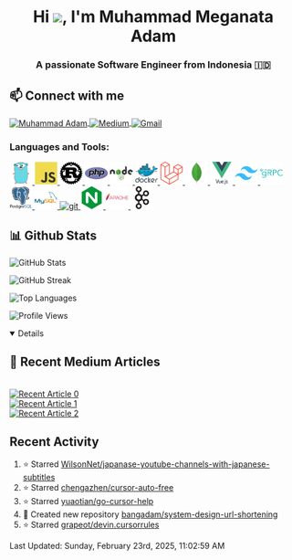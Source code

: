 <h1 align="center">Hi <img
src="https://github.com/blackcater/blackcater/raw/main/images/Hi.gif" height="32" />, I'm Muhammad Meganata Adam</h1>
<h3 align="center">A passionate Software Engineer from Indonesia 🇮🇩</h3>

<h2 align="left">📫 Connect with me</h2>
<p align="left">
    <a href="https://www.linkedin.com/in/bangadam/" target="blank">
        <img align="center" src="https://img.shields.io/badge/-Muhammad%20Adam-blue?style=flat-square&logo=Linkedin&logoColor=white" alt="Muhammad Adam" />
    </a>
    <a href="https://medium.com/@bangadam-dev" target="blank">
        <img align="center" src="https://img.shields.io/badge/Medium-12100E?style=for-the-badge&logo=medium&logoColor=white" alt="Medium" />
    </a>
    <a href="mailto:bangadam.dev@gmail.com" target="blank">
        <img align="center" src="https://img.shields.io/badge/Gmail-bangadam.dev-red" alt="Gmail" />
    </a>
</p>

<h3 align="left">Languages and Tools:</h3>
<p align="left">
    <a href="https://golang.org" target="_blank">
        <img src="https://raw.githubusercontent.com/devicons/devicon/master/icons/go/go-original.svg" alt="go" width="40" height="40"/>
    </a>
    <a href="https://developer.mozilla.org/en-US/docs/Web/JavaScript" target="_blank">
        <img src="https://raw.githubusercontent.com/devicons/devicon/master/icons/javascript/javascript-original.svg" alt="javascript" width="40" height="40"/>
    </a>
    <a href="https://www.rust-lang.org" target="_blank">
        <img src="https://raw.githubusercontent.com/devicons/devicon/master/icons/rust/rust-original.svg" alt="rust" width="40" height="40"/>
    </a>
    <a href="https://www.php.net" target="_blank">
        <img src="https://raw.githubusercontent.com/devicons/devicon/master/icons/php/php-original.svg" alt="php" width="40" height="40"/>
    </a>
    <a href="https://nodejs.org" target="_blank">
        <img src="https://raw.githubusercontent.com/devicons/devicon/master/icons/nodejs/nodejs-original-wordmark.svg" alt="nodejs" width="40" height="40"/>
    </a>
    <a href="https://www.docker.com/" target="_blank">
        <img src="https://raw.githubusercontent.com/devicons/devicon/master/icons/docker/docker-original-wordmark.svg" alt="docker" width="40" height="40"/>
    </a>
    <a href="https://laravel.com/" target="_blank">
        <img src="https://raw.githubusercontent.com/devicons/devicon/master/icons/laravel/laravel-original.svg" alt="laravel" width="40" height="40"/>
    </a>
    <a href="https://www.mongodb.com/" target="_blank">
        <img src="https://raw.githubusercontent.com/devicons/devicon/master/icons/mongodb/mongodb-original.svg" alt="mongodb" width="40" height="40"/>
    </a>
    <a href="https://vuejs.org/" target="_blank">
        <img src="https://raw.githubusercontent.com/devicons/devicon/master/icons/vuejs/vuejs-original-wordmark.svg" alt="vuejs" width="40" height="40"/>
    </a>
    <a href="https://tailwindcss.com/" target="_blank">
        <img src="https://raw.githubusercontent.com/devicons/devicon/master/icons/tailwindcss/tailwindcss-original.svg" alt="tailwind" width="40" height="40"/>
    </a>
    <a href="https://grpc.io/" target="_blank">
        <img src="https://raw.githubusercontent.com/devicons/devicon/master/icons/grpc/grpc-plain.svg" alt="grpc" width="40" height="40"/>
    </a>
    <a href="https://www.postgresql.org" target="_blank">
        <img src="https://raw.githubusercontent.com/devicons/devicon/master/icons/postgresql/postgresql-original-wordmark.svg" alt="postgresql" width="40" height="40"/>
    </a>
    <a href="https://www.mysql.com/" target="_blank">
        <img src="https://raw.githubusercontent.com/devicons/devicon/master/icons/mysql/mysql-original-wordmark.svg" alt="mysql" width="40" height="40"/>
    </a>
    <a href="https://git-scm.com/" target="_blank">
        <img src="https://www.vectorlogo.zone/logos/git-scm/git-scm-icon.svg" alt="git" width="40" height="40"/>
    </a>
    <a href="https://www.nginx.com" target="_blank">
        <img src="https://raw.githubusercontent.com/devicons/devicon/master/icons/nginx/nginx-original.svg" alt="nginx" width="40" height="40"/>
    </a>
    <a href="https://www.apache.org" target="_blank">
        <img src="https://raw.githubusercontent.com/devicons/devicon/master/icons/apache/apache-original-wordmark.svg" alt="apache" width="40" height="40"/>
    </a>
    <a href="https://kafka.apache.org" target="_blank">
        <img src="https://raw.githubusercontent.com/devicons/devicon/master/icons/apachekafka/apachekafka-original.svg" alt="kafka" width="40" height="40"/>
    </a>
</p>

<h2 align="left">📊 Github Stats</h2>

![GitHub Stats](https://github-readme-stats.vercel.app/api?username=bangadam&show_icons=true&theme=nord)

![GitHub Streak](https://github-readme-streak-stats.herokuapp.com/?user=bangadam&theme=nord)

![Top Languages](https://github-readme-stats.vercel.app/api/top-langs/?username=bangadam&layout=compact&theme=nord)

![Profile Views](https://komarev.com/ghpvc/?username=bangadam)

<details open>
 <h2 align="left">📝 Recent Medium Articles</h2>
  <br>
    <a target="_blank" href="https://github-readme-medium-recent-article.vercel.app/medium/@bangadam-dev/0"><img src="https://github-readme-medium-recent-article.vercel.app/medium/@bangadam-dev/0" alt="Recent Article 0"></a>
  <br>
    <a target="_blank" href="https://github-readme-medium-recent-article.vercel.app/medium/@bangadam-dev/1"><img src="https://github-readme-medium-recent-article.vercel.app/medium/@bangadam-dev/1" alt="Recent Article 1"></a>
  <br>
    <a target="_blank" href="https://github-readme-medium-recent-article.vercel.app/medium/@bangadam-dev/2"><img src="https://github-readme-medium-recent-article.vercel.app/medium/@bangadam-dev/2" alt="Recent Article 2"></a>
  <br>

<h2 align="left">Recent Activity</h2>

<!--RECENT_ACTIVITY:start-->
1. ⭐ Starred [WilsonNet/japanase-youtube-channels-with-japanese-subtitles](https://github.com/WilsonNet/japanase-youtube-channels-with-japanese-subtitles)<br>
2. ⭐ Starred [chengazhen/cursor-auto-free](https://github.com/chengazhen/cursor-auto-free)<br>
3. ⭐ Starred [yuaotian/go-cursor-help](https://github.com/yuaotian/go-cursor-help)<br>
4. 📔 Created new repository [bangadam/system-design-url-shortening](https://github.com/bangadam/system-design-url-shortening)<br>
5. ⭐ Starred [grapeot/devin.cursorrules](https://github.com/grapeot/devin.cursorrules)<br>
<!--RECENT_ACTIVITY:end-->

<!--RECENT_ACTIVITY:last_update-->
Last Updated: Sunday, February 23rd, 2025, 11:02:59 AM
<!--RECENT_ACTIVITY:last_update_end-->
   </details>
